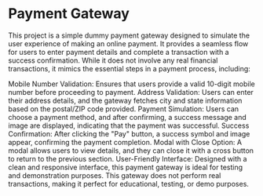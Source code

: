 # Payment Gateway
This project is a simple dummy payment gateway designed to simulate the user experience of making an online payment. It provides a seamless flow for users to enter payment details and complete a transaction with a success confirmation. While it does not involve any real financial transactions, it mimics the essential steps in a payment process, including:

Mobile Number Validation: Ensures that users provide a valid 10-digit mobile number before proceeding to payment.
Address Validation: Users can enter their address details, and the gateway fetches city and state information based on the postal/ZIP code provided.
Payment Simulation: Users can choose a payment method, and after confirming, a success message and image are displayed, indicating that the payment was successful.
Success Confirmation: After clicking the "Pay" button, a success symbol and image appear, confirming the payment completion.
Modal with Close Option: A modal allows users to view details, and they can close it with a cross button to return to the previous section.
User-Friendly Interface: Designed with a clean and responsive interface, this payment gateway is ideal for testing and demonstration purposes.
This gateway does not perform real transactions, making it perfect for educational, testing, or demo purposes.
